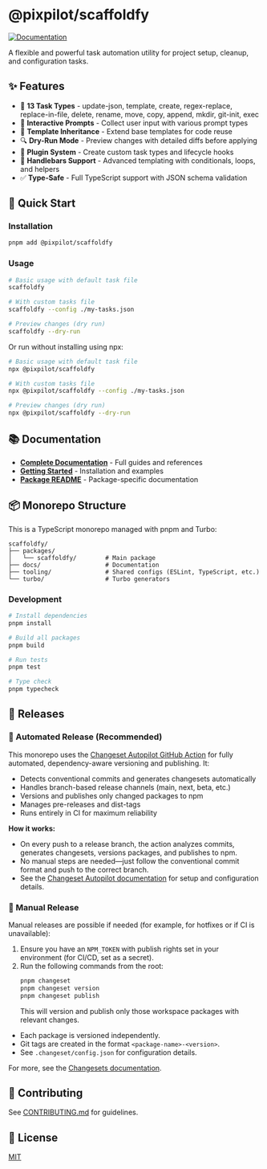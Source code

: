 # @pixpilot/scaffoldfy

[![Documentation](https://img.shields.io/badge/docs-pixpilot.github.io/scaffoldfy-blue)](https://pixpilot.github.io/scaffoldfy/)

A flexible and powerful task automation utility for project setup, cleanup, and configuration tasks.

## ✨ Features

- 🔄 **13 Task Types** - update-json, template, create, regex-replace, replace-in-file, delete, rename, move, copy, append, mkdir, git-init, exec
- 💬 **Interactive Prompts** - Collect user input with various prompt types
- 🧩 **Template Inheritance** - Extend base templates for code reuse
- 🔍 **Dry-Run Mode** - Preview changes with detailed diffs before applying
- 🔌 **Plugin System** - Create custom task types and lifecycle hooks
- 📝 **Handlebars Support** - Advanced templating with conditionals, loops, and helpers
- ✅ **Type-Safe** - Full TypeScript support with JSON schema validation

## 🚀 Quick Start

### Installation

```sh
pnpm add @pixpilot/scaffoldfy
```

### Usage

```sh
# Basic usage with default task file
scaffoldfy

# With custom tasks file
scaffoldfy --config ./my-tasks.json

# Preview changes (dry run)
scaffoldfy --dry-run
```

Or run without installing using npx:

```sh
# Basic usage with default task file
npx @pixpilot/scaffoldfy

# With custom tasks file
npx @pixpilot/scaffoldfy --config ./my-tasks.json

# Preview changes (dry run)
npx @pixpilot/scaffoldfy --dry-run
```

## 📚 Documentation

- **[Complete Documentation](https://pixpilot.github.io/scaffoldfy/)** - Full guides and references
- **[Getting Started](https://pixpilot.github.io/scaffoldfy/GETTING_STARTED.html)** - Installation and examples
- **[Package README](packages/scaffoldfy/README.md)** - Package-specific documentation

## 📦 Monorepo Structure

This is a TypeScript monorepo managed with pnpm and Turbo:

```
scaffoldfy/
├── packages/
│   └── scaffoldfy/        # Main package
├── docs/                  # Documentation
├── tooling/               # Shared configs (ESLint, TypeScript, etc.)
└── turbo/                 # Turbo generators
```

### Development

```sh
# Install dependencies
pnpm install

# Build all packages
pnpm build

# Run tests
pnpm test

# Type check
pnpm typecheck
```

## 🚢 Releases

### 🤖 Automated Release (Recommended)

This monorepo uses the [Changeset Autopilot GitHub Action](https://github.com/pixpilot/changesets-autopilot) for fully automated, dependency-aware versioning and publishing. It:

- Detects conventional commits and generates changesets automatically
- Handles branch-based release channels (main, next, beta, etc.)
- Versions and publishes only changed packages to npm
- Manages pre-releases and dist-tags
- Runs entirely in CI for maximum reliability

**How it works:**

- On every push to a release branch, the action analyzes commits, generates changesets, versions packages, and publishes to npm.
- No manual steps are needed—just follow the conventional commit format and push to the correct branch.
- See the [Changeset Autopilot documentation](https://github.com/pixpilot/changesets-autopilot) for setup and configuration details.

### 📝 Manual Release

Manual releases are possible if needed (for example, for hotfixes or if CI is unavailable):

1. Ensure you have an `NPM_TOKEN` with publish rights set in your environment (for CI/CD, set as a secret).
2. Run the following commands from the root:
   ```sh
   pnpm changeset
   pnpm changeset version
   pnpm changeset publish
   ```
   This will version and publish only those workspace packages with relevant changes.

- Each package is versioned independently.
- Git tags are created in the format `<package-name>-<version>`.
- See `.changeset/config.json` for configuration details.

For more, see the [Changesets documentation](https://github.com/changesets/changesets).

## 🤝 Contributing

See [CONTRIBUTING.md](CONTRIBUTING.md) for guidelines.

## 📄 License

[MIT](LICENSE)
